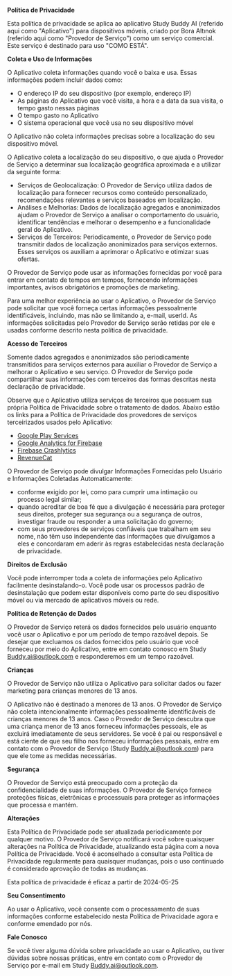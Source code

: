 **Política de Privacidade**

Esta política de privacidade se aplica ao aplicativo Study Buddy AI (referido aqui como "Aplicativo") para dispositivos móveis, criado por Bora Altınok (referido aqui como "Provedor de Serviço") como um serviço comercial. Este serviço é destinado para uso "COMO ESTÁ".

**Coleta e Uso de Informações**

O Aplicativo coleta informações quando você o baixa e usa. Essas informações podem incluir dados como:

* O endereço IP do seu dispositivo (por exemplo, endereço IP)
* As páginas do Aplicativo que você visita, a hora e a data da sua visita, o tempo gasto nessas páginas
* O tempo gasto no Aplicativo
* O sistema operacional que você usa no seu dispositivo móvel

O Aplicativo não coleta informações precisas sobre a localização do seu dispositivo móvel.

O Aplicativo coleta a localização do seu dispositivo, o que ajuda o Provedor de Serviço a determinar sua localização geográfica aproximada e a utilizar da seguinte forma:

* Serviços de Geolocalização: O Provedor de Serviço utiliza dados de localização para fornecer recursos como conteúdo personalizado, recomendações relevantes e serviços baseados em localização.
* Análises e Melhorias: Dados de localização agregados e anonimizados ajudam o Provedor de Serviço a analisar o comportamento do usuário, identificar tendências e melhorar o desempenho e a funcionalidade geral do Aplicativo.
* Serviços de Terceiros: Periodicamente, o Provedor de Serviço pode transmitir dados de localização anonimizados para serviços externos. Esses serviços os auxiliam a aprimorar o Aplicativo e otimizar suas ofertas.

O Provedor de Serviço pode usar as informações fornecidas por você para entrar em contato de tempos em tempos, fornecendo informações importantes, avisos obrigatórios e promoções de marketing.

Para uma melhor experiência ao usar o Aplicativo, o Provedor de Serviço pode solicitar que você forneça certas informações pessoalmente identificáveis, incluindo, mas não se limitando a, e-mail, userId. As informações solicitadas pelo Provedor de Serviço serão retidas por ele e usadas conforme descrito nesta política de privacidade.

**Acesso de Terceiros**

Somente dados agregados e anonimizados são periodicamente transmitidos para serviços externos para auxiliar o Provedor de Serviço a melhorar o Aplicativo e seu serviço. O Provedor de Serviço pode compartilhar suas informações com terceiros das formas descritas nesta declaração de privacidade.

Observe que o Aplicativo utiliza serviços de terceiros que possuem sua própria Política de Privacidade sobre o tratamento de dados. Abaixo estão os links para a Política de Privacidade dos provedores de serviços terceirizados usados pelo Aplicativo:

* [Google Play Services](https://www.google.com/policies/privacy/)
* [Google Analytics for Firebase](https://firebase.google.com/support/privacy)
* [Firebase Crashlytics](https://firebase.google.com/support/privacy/)
* [RevenueCat](https://www.revenuecat.com/privacy)

O Provedor de Serviço pode divulgar Informações Fornecidas pelo Usuário e Informações Coletadas Automaticamente:

* conforme exigido por lei, como para cumprir uma intimação ou processo legal similar;
* quando acreditar de boa fé que a divulgação é necessária para proteger seus direitos, proteger sua segurança ou a segurança de outros, investigar fraude ou responder a uma solicitação do governo;
* com seus provedores de serviços confiáveis que trabalham em seu nome, não têm uso independente das informações que divulgamos a eles e concordaram em aderir às regras estabelecidas nesta declaração de privacidade.

**Direitos de Exclusão**

Você pode interromper toda a coleta de informações pelo Aplicativo facilmente desinstalando-o. Você pode usar os processos padrão de desinstalação que podem estar disponíveis como parte do seu dispositivo móvel ou via mercado de aplicativos móveis ou rede.

**Política de Retenção de Dados**

O Provedor de Serviço reterá os dados fornecidos pelo usuário enquanto você usar o Aplicativo e por um período de tempo razoável depois. Se desejar que excluamos os dados fornecidos pelo usuário que você forneceu por meio do Aplicativo, entre em contato conosco em Study Buddy.ai@outlook.com e responderemos em um tempo razoável.

**Crianças**

O Provedor de Serviço não utiliza o Aplicativo para solicitar dados ou fazer marketing para crianças menores de 13 anos.

O Aplicativo não é destinado a menores de 13 anos. O Provedor de Serviço não coleta intencionalmente informações pessoalmente identificáveis de crianças menores de 13 anos. Caso o Provedor de Serviço descubra que uma criança menor de 13 anos forneceu informações pessoais, ele as excluirá imediatamente de seus servidores. Se você é pai ou responsável e está ciente de que seu filho nos forneceu informações pessoais, entre em contato com o Provedor de Serviço (Study Buddy.ai@outlook.com) para que ele tome as medidas necessárias.

**Segurança**

O Provedor de Serviço está preocupado com a proteção da confidencialidade de suas informações. O Provedor de Serviço fornece proteções físicas, eletrônicas e processuais para proteger as informações que processa e mantém.

**Alterações**

Esta Política de Privacidade pode ser atualizada periodicamente por qualquer motivo. O Provedor de Serviço notificará você sobre quaisquer alterações na Política de Privacidade, atualizando esta página com a nova Política de Privacidade. Você é aconselhado a consultar esta Política de Privacidade regularmente para quaisquer mudanças, pois o uso continuado é considerado aprovação de todas as mudanças.

Esta política de privacidade é eficaz a partir de 2024-05-25

**Seu Consentimento**

Ao usar o Aplicativo, você consente com o processamento de suas informações conforme estabelecido nesta Política de Privacidade agora e conforme emendado por nós.

**Fale Conosco**

Se você tiver alguma dúvida sobre privacidade ao usar o Aplicativo, ou tiver dúvidas sobre nossas práticas, entre em contato com o Provedor de Serviço por e-mail em Study Buddy.ai@outlook.com.
